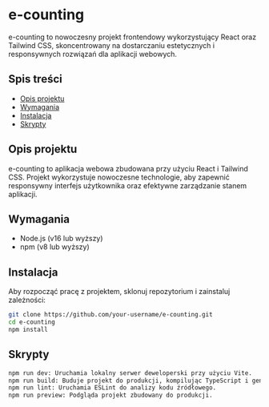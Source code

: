 # e-counting

e-counting to nowoczesny projekt frontendowy wykorzystujący React oraz Tailwind CSS, skoncentrowany na dostarczaniu estetycznych i responsywnych rozwiązań dla aplikacji webowych.

## Spis treści

- [Opis projektu](#opis-projektu)
- [Wymagania](#wymagania)
- [Instalacja](#instalacja)
- [Skrypty](#skrypty)

## Opis projektu

e-counting to aplikacja webowa zbudowana przy użyciu React i Tailwind CSS. Projekt wykorzystuje nowoczesne technologie, aby zapewnić responsywny interfejs użytkownika oraz efektywne zarządzanie stanem aplikacji.

## Wymagania

- Node.js (v16 lub wyższy)
- npm (v8 lub wyższy)

## Instalacja

Aby rozpocząć pracę z projektem, sklonuj repozytorium i zainstaluj zależności:

```bash
git clone https://github.com/your-username/e-counting.git
cd e-counting
npm install
```

## Skrypty

```bash
npm run dev: Uruchamia lokalny serwer deweloperski przy użyciu Vite.
npm run build: Buduje projekt do produkcji, kompilując TypeScript i generując statyczne pliki za pomocą Vite.
npm run lint: Uruchamia ESLint do analizy kodu źródłowego.
npm run preview: Podgląda projekt zbudowany do produkcji.
```
